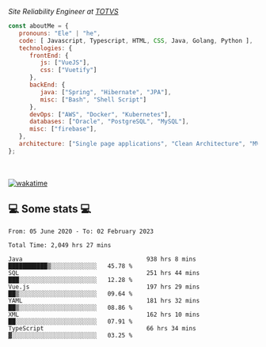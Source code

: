 <p><em>Site Reliability Engineer at <a href="https://www.totvs.com/">TOTVS</a></br>
</em></p>


```javascript
const aboutMe = {
   pronouns: "Ele" | "he",
   code: [ Javascript, Typescript, HTML, CSS, Java, Golang, Python ],
   technologies: {
      frontEnd: {
         js: ["VueJS"],
         css: ["Vuetify"]
      },
      backEnd: {
         java: ["Spring", "Hibernate", "JPA"],
         misc: ["Bash", "Shell Script"]
      },
      devOps: ["AWS", "Docker", "Kubernetes"],
      databases: ["Oracle", "PostgreSQL", "MySQL"],
      misc: ["firebase"],
   },
   architecture: ["Single page applications", "Clean Architecture", "MVC", "Microservices"],
};
```
</br></br>
[![wakatime](https://wakatime.com/badge/user/a3a8ed06-d304-4d6b-bc86-4adc418cdea7.svg)](https://wakatime.com/@a3a8ed06-d304-4d6b-bc86-4adc418cdea7)
<h2>💻 Some stats 💻</h2>

<!--START_SECTION:waka-->

```text
From: 05 June 2020 - To: 02 February 2023

Total Time: 2,049 hrs 27 mins

Java                                   938 hrs 8 mins  ███████████▒░░░░░░░░░░░░░   45.78 %
SQL                                    251 hrs 44 mins ███░░░░░░░░░░░░░░░░░░░░░░   12.28 %
Vue.js                                 197 hrs 29 mins ██▒░░░░░░░░░░░░░░░░░░░░░░   09.64 %
YAML                                   181 hrs 32 mins ██▒░░░░░░░░░░░░░░░░░░░░░░   08.86 %
XML                                    162 hrs 10 mins ██░░░░░░░░░░░░░░░░░░░░░░░   07.91 %
TypeScript                             66 hrs 34 mins  ▓░░░░░░░░░░░░░░░░░░░░░░░░   03.25 %
```

<!--END_SECTION:waka-->
